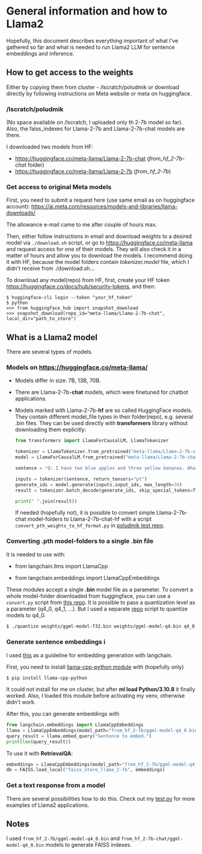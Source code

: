 # General information and how to Llama2
Hopefully, this document describes everything important of what I've gathered so far and what is needed to run Llama2 LLM for sentence embeddings and inference.

## How to get access to the weights
Either by copying them from cluster - /lscratch/poludmik or download directly by following instructions on Meta website or meta on huggingface.

### /lscratch/poludmik
(No space available on /lscratch, I uploaded only th 2-7b model so far).
Also, the faiss_indexes for Llama-2-7b and Llama-2-7b-chat models are there.

I downloaded two models from HF: 
* https://huggingface.co/meta-llama/Llama-2-7b-chat (*from_hf_2-7b-chat* folder)
* https://huggingface.co/meta-llama/Llama-2-7b (*from_hf_2-7b*)

### Get access to original Meta models

First, you need to submit a request here (use same email as on huggingface account): https://ai.meta.com/resources/models-and-libraries/llama-downloads/

The allowance e-mail came to me after couple of hours max.

Then, either follow instructions in email and download weights to a desired model via `./download.sh` script, or go to https://huggingface.co/meta-llama and request access for one of their models. They will also check it in a matter of hours and allow you to download the models. I recommend doing it with HF, because the model folders contain _tokenizer.model_ file, which I didn't receive from ./download.sh...

To download any model(repo) from HF, first, create your HF token https://huggingface.co/docs/hub/security-tokens, and then:
```
$ huggingface-cli login --token "your_hf_token"
$ python
>>> from huggingface_hub import snapshot_download
>>> snapshot_download(repo_id="meta-llama/Llama-2-7b-chat", local_dir="path_to_store")
```

## What is a Llama2 model
There are several types of models.

### Models on https://huggingface.co/meta-llama/
* Models differ in size: 7B, 13B, 70B.

* There are Llama-2-7b-**chat** models, which were finetuned for chatbot applications.

* Models marked with Llama-2-7b-**hf** are so called HuggingFace models. They contain different model_file types in their folder(repo), e.g. several .bin files. They can be used directly with **transformers** library without downloading them explicitly:
    ```python
    from transformers import LlamaForCausalLM, LlamaTokenizer

    tokenizer = LlamaTokenizer.from_pretrained("meta-llama/Llama-2-7b-chat-hf")
    model = LlamaForCausalLM.from_pretrained("meta-llama/Llama-2-7b-chat-hf")

    sentence = "Q: I have two blue apples and three yellow bananas. What color are my apples? A: "

    inputs = tokenizer(sentence, return_tensors="pt")
    generate_ids = model.generate(inputs.input_ids, max_length=30)
    result = tokenizer.batch_decode(generate_ids, skip_special_tokens=True, clean_up_tokenization_spaces=False)

    print(" ".join(result))
    ```
    If needed (hopefully not), it is possible to convert simple Llama-2-7b-chat model-folders to Llama-2-7b-chat-hf with a script `convert_pth_weights_to_hf_format.py` in [poludmik test repo](https://github.com/poludmik/Llama2_tests).


### Converting .pth model-folders to a single .bin file 
It is needed to use with:

* from langchain.llms import LlamaCpp

* from langchain.embeddings import LlamaCppEmbeddings

These modules accept a single **.bin** model file as a parameter. 
To convert a whole model-folder downloaded from huggingface, you can use a `convert.py` script from [this repo](https://github.com/ggerganov/llama.cpp/tree/master). It is possible to pass a quantization level as a parameter (q4_0, q4_1, ...). But I used a separate [repo](https://github.com/ggerganov/llama.cpp/tree/master) script to quantize models to q4_0.
```
$ ./quantize weights/ggml-model-f32.bin weights/ggml-model-q4.bin q4_0
```

### Generate sentence embeddings :information_source:

I used [this](https://api.python.langchain.com/en/latest/embeddings/langchain.embeddings.llamacpp.LlamaCppEmbeddings.html) as a guideline for embedding generation with langchain.

First, you need to install [llama-cpp-python module](https://github.com/abetlen/llama-cpp-python/tree/main) with (hopefully only)
```
$ pip install llama-cpp-python
```
It could not install for me on cluster, but after **ml load Python/3.10.8** it finally worked. Also, I loaded this module before activating my venv, otherwise didn't work.

After this, you can generate embeddings with
```python
from langchain.embeddings import LlamaCppEmbeddings
llama = LlamaCppEmbeddings(model_path="from_hf_2-7b/ggml-model-q4_0.bin", n_ctx=2048)
query_result = llama.embed_query("Sentence to embed.")
print(len(query_result))
```
To use it with **RetrievalQA**:
```python
embeddings = LlamaCppEmbeddings(model_path="from_hf_2-7b/ggml-model-q4_0.bin", n_ctx=2048)
db = FAISS.load_local("faiss_store_llama_2-7b", embeddings)
```

### Get a text response from a model
There are several possibilities how to do this. Check out my [test.py](https://github.com/poludmik/Llama2_tests/blob/master/test.py) for more examples of Llama2 applications.


## Notes
I used `from_hf_2-7b/ggml-model-q4_0.bin` and `from_hf_2-7b-chat/ggml-model-q4_0.bin` models to generate FAISS indexes. 














